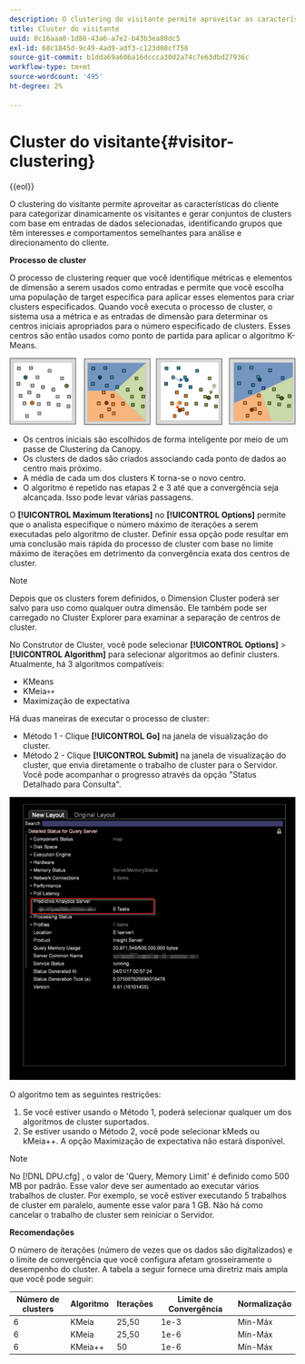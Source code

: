 ```yaml
---
description: O clustering do visitante permite aproveitar as características do cliente para categorizar dinamicamente os visitantes e gerar conjuntos de clusters com base em entradas de dados selecionadas, identificando grupos que têm interesses e comportamentos semelhantes para análise e direcionamento do cliente.
title: Cluster do visitante
uuid: 0c16aaa0-1d86-43a6-a7e2-b43b3ea80dc5
exl-id: 68c1845d-9c49-4ad9-adf3-c123d08cf758
source-git-commit: b1dda69a606a16dccca30d2a74c7e63dbd27936c
workflow-type: tm+mt
source-wordcount: '495'
ht-degree: 2%

---
```


# Cluster do visitante{#visitor-clustering}

{{eol}}

O clustering do visitante permite aproveitar as características do cliente para categorizar dinamicamente os visitantes e gerar conjuntos de clusters com base em entradas de dados selecionadas, identificando grupos que têm interesses e comportamentos semelhantes para análise e direcionamento do cliente.

**Processo de cluster**

O processo de clustering requer que você identifique métricas e elementos de dimensão a serem usados como entradas e permite que você escolha uma população de target específica para aplicar esses elementos para criar clusters especificados. Quando você executa o processo de cluster, o sistema usa a métrica e as entradas de dimensão para determinar os centros iniciais apropriados para o número especificado de clusters. Esses centros são então usados como ponto de partida para aplicar o algoritmo K-Means.

![](assets/K_algorithm.png)

* Os centros iniciais são escolhidos de forma inteligente por meio de um passe de Clustering da Canopy.
* Os clusters de dados são criados associando cada ponto de dados ao centro mais próximo.
* A média de cada um dos clusters K torna-se o novo centro.
* O algoritmo é repetido nas etapas 2 e 3 até que a convergência seja alcançada. Isso pode levar várias passagens.

O **[!UICONTROL Maximum Iterations]** no **[!UICONTROL Options]** permite que o analista especifique o número máximo de iterações a serem executadas pelo algoritmo de cluster. Definir essa opção pode resultar em uma conclusão mais rápida do processo de cluster com base no limite máximo de iterações em detrimento da convergência exata dos centros de cluster.

>[!NOTE]
>
>Depois que os clusters forem definidos, o Dimension Cluster poderá ser salvo para uso como qualquer outra dimensão. Ele também pode ser carregado no Cluster Explorer para examinar a separação de centros de cluster.

No Construtor de Cluster, você pode selecionar **[!UICONTROL Options]** > **[!UICONTROL Algorithm]** para selecionar algoritmos ao definir clusters. Atualmente, há 3 algoritmos compatíveis:

* KMeans
* KMeia`++`
* Maximização de expectativa

Há duas maneiras de executar o processo de cluster:

* Método 1 - Clique **[!UICONTROL Go]** na janela de visualização do cluster.
* Método 2 - Clique **[!UICONTROL Submit]** na janela de visualização do cluster, que envia diretamente o trabalho de cluster para o Servidor. Você pode acompanhar o progresso através da opção &quot;Status Detalhado para Consulta&quot;.

![](assets/dwb_visitorclustering.png)

O algoritmo tem as seguintes restrições:

1. Se você estiver usando o Método 1, poderá selecionar qualquer um dos algoritmos de cluster suportados.
1. Se estiver usando o Método 2, você pode selecionar kMeds ou kMeia++. A opção Maximização de expectativa não estará disponível.

>[!NOTE]
>
>No [!DNL DPU.cfg] , o valor de &#39;Query, Memory Limit&#39; é definido como 500 MB por padrão. Esse valor deve ser aumentado ao executar vários trabalhos de cluster. Por exemplo, se você estiver executando 5 trabalhos de cluster em paralelo, aumente esse valor para 1 GB. Não há como cancelar o trabalho de cluster sem reiniciar o Servidor.

**Recomendações**

O número de iterações (número de vezes que os dados são digitalizados) e o limite de convergência que você configura afetam grosseiramente o desempenho do cluster. A tabela a seguir fornece uma diretriz mais ampla que você pode seguir:

| Número de clusters | Algoritmo | Iterações | Limite de Convergência | Normalização |
|---|---|---|---|---|
| 6 | KMeia | 25,50 | 1e-3 | Mín-Máx |
| 6 | KMeia | 25,50 | 1e-6 | Mín-Máx |
| 6 | KMeia++ | 50 | 1e-6 | Mín-Máx |
